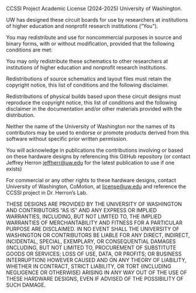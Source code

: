 CCSSI Project Academic License (2024-2025) University of Washington.
 
UW has designed these circuit boards for use by researchers at institutions of higher education and nonprofit research institutions (“You”).
 
You may redistribute and use for noncommercial purposes in source and binary forms, with or without modification, provided that the following conditions are met:
 
You may only redistribute these schematics to other researchers at institutions of higher education and nonprofit research institutions.
 
Redistributions of source schematics and layout files must retain the copyright notice, this list of conditions and the following disclaimer.
 
Redistributions of physical builds based upon these circuit designs must reproduce the copyright notice, this list of conditions and the following disclaimer in the documentation and/or other materials provided with the distribution.
 
Neither the name of the University of Washington nor the names of its contributors may be used to endorse or promote products derived from this software without specific prior written permission.
 
You will acknowledge in publications the contributions involving or based on these hardware designs by referencing this GitHub repository (or contact Jeffrey Herron jeffherr@uw.edu for the latest publication to use if one exists)
 
For commercial or any other rights to these hardware designs, contact University of Washington, CoMotion, at license@uw.edu and reference the CCSSI project in Dr. Herron’s Lab.
 
THESE DESIGNS ARE PROVIDED BY THE UNIVERSITY OF WASHINGTON AND CONTRIBUTORS “AS IS” AND ANY EXPRESS OR IMPLIED WARRANTIES, INCLUDING, BUT NOT LIMITED TO, THE IMPLIED WARRANTIES OF MERCHANTABILITY AND FITNESS FOR A PARTICULAR PURPOSE ARE DISCLAIMED. IN NO EVENT SHALL THE UNIVERSITY OF WASHINGTON OR CONTRIBUTORS BE LIABLE FOR ANY DIRECT, INDIRECT, INCIDENTAL, SPECIAL, EXEMPLARY, OR CONSEQUENTIAL DAMAGES (INCLUDING, BUT NOT LIMITED TO, PROCUREMENT OF SUBSTITUTE GOODS OR SERVICES; LOSS OF USE, DATA, OR PROFITS; OR BUSINESS INTERRUPTION) HOWEVER CAUSED AND ON ANY THEORY OF LIABILITY, WHETHER IN CONTRACT, STRICT LIABILITY, OR TORT (INCLUDING NEGLIGENCE OR OTHERWISE) ARISING IN ANY WAY OUT OF THE USE OF THESE HARDWARE DESIGNS, EVEN IF ADVISED OF THE POSSIBILITY OF SUCH DAMAGE.
